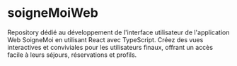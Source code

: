 # soigneMoiWeb
Repository dédié au développement de l'interface utilisateur de l'application Web SoigneMoi en utilisant React avec TypeScript. Créez des vues interactives et conviviales pour les utilisateurs finaux, offrant un accès facile à leurs séjours, réservations et profils.
